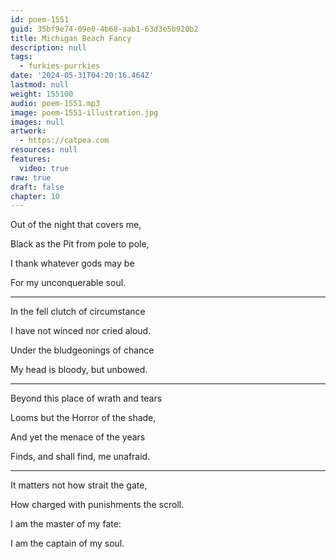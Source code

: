 ```yaml
---
id: poem-1551
guid: 35bf9e74-09e0-4b68-aab1-63d3e5b920b2
title: Michigan Beach Fancy
description: null
tags:
  - furkies-purrkies
date: '2024-05-31T04:20:16.464Z'
lastmod: null
weight: 155100
audio: poem-1551.mp3
image: poem-1551-illustration.jpg
images: null
artwork:
  - https://catpea.com
resources: null
features:
  video: true
raw: true
draft: false
chapter: 10
---
```


Out of the night that covers me,

Black as the Pit from pole to pole,

I thank whatever gods may be

For my unconquerable soul.

---

In the fell clutch of circumstance

I have not winced nor cried aloud.

Under the bludgeonings of chance

My head is bloody, but unbowed.

---

Beyond this place of wrath and tears

Looms but the Horror of the shade,

And yet the menace of the years

Finds, and shall find, me unafraid.

---

It matters not how strait the gate,

How charged with punishments the scroll.

I am the master of my fate:

I am the captain of my soul.